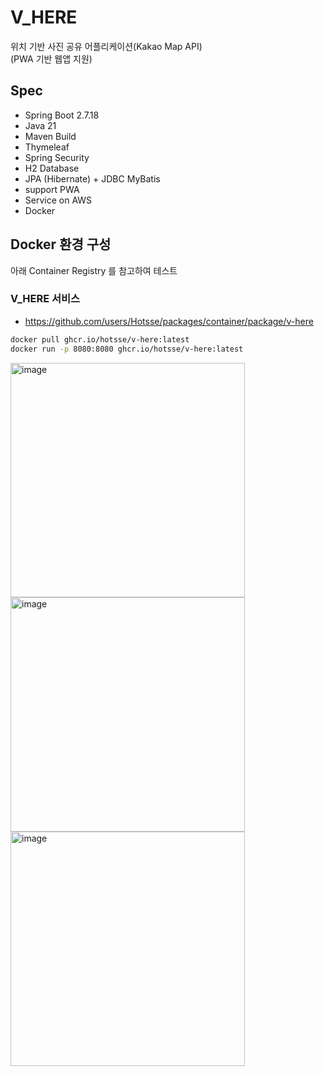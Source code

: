 # V_HERE
위치 기반 사진 공유 어플리케이션(Kakao Map API)  
(PWA 기반 웹앱 지원)

## Spec
- Spring Boot 2.7.18
- Java 21
- Maven Build
- Thymeleaf
- Spring Security
- H2 Database
- JPA (Hibernate) + JDBC MyBatis
- support PWA
- Service on AWS
- Docker


## Docker 환경 구성
아래 Container Registry 를 참고하여 테스트

### V_HERE 서비스
- https://github.com/users/Hotsse/packages/container/package/v-here
``` bash
docker pull ghcr.io/hotsse/v-here:latest
docker run -p 8080:8080 ghcr.io/hotsse/v-here:latest
```




<img width="375" alt="image" src="https://github.com/user-attachments/assets/b2dd3f60-304c-4a46-8606-36ce6ff70b03" />

<img width="375" alt="image" src="https://github.com/user-attachments/assets/79c32e59-5ff2-4f0b-8f99-e42f27001463" />

<img width="375" alt="image" src="https://github.com/user-attachments/assets/0193f2e2-928a-4c37-9cde-9509cb1dfd5f" />

